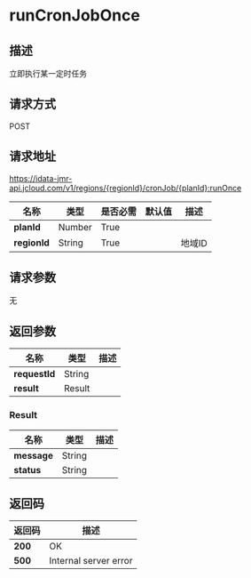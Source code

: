 # runCronJobOnce


## 描述
立即执行某一定时任务

## 请求方式
POST

## 请求地址
https://idata-jmr-api.jcloud.com/v1/regions/{regionId}/cronJob/{planId}:runOnce

|名称|类型|是否必需|默认值|描述|
|---|---|---|---|---|
|**planId**|Number|True| | |
|**regionId**|String|True| |地域ID|

## 请求参数
无


## 返回参数
|名称|类型|描述|
|---|---|---|
|**requestId**|String| |
|**result**|Result| |

### Result
|名称|类型|描述|
|---|---|---|
|**message**|String| |
|**status**|String| |

## 返回码
|返回码|描述|
|---|---|
|**200**|OK|
|**500**|Internal server error|
